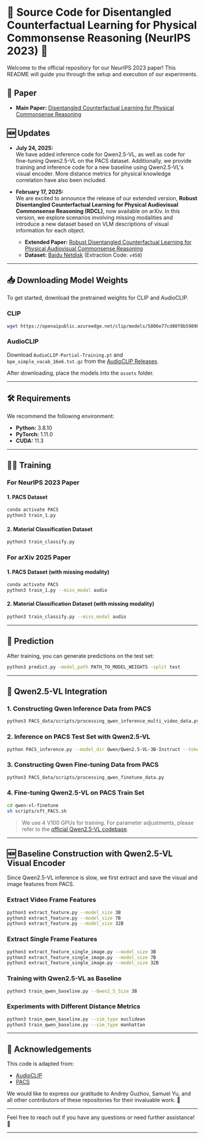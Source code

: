 # 🚀 Source Code for Disentangled Counterfactual Learning for Physical Commonsense Reasoning (NeurIPS 2023) 🧠

Welcome to the official repository for our NeurIPS 2023 paper! This README will guide you through the setup and execution of our experiments.

## 📄 Paper

- **Main Paper:** [Disentangled Counterfactual Learning for Physical Commonsense Reasoning](https://arxiv.org/pdf/2310.19559)

## 🆕 Updates

- **July 24, 2025:**  
  We have added inference code for Qwen2.5-VL, as well as code for fine-tuning Qwen2.5-VL on the PACS dataset. Additionally, we provide training and inference code for a new baseline using Qwen2.5-VL's visual encoder. More distance metrics for physical knowledge correlation have also been included.

- **February 17, 2025:**  
  We are excited to announce the release of our extended version, **Robust Disentangled Counterfactual Learning for Physical Audiovisual Commonsense Reasoning (RDCL)**, now available on arXiv. In this version, we explore scenarios involving missing modalities and introduce a new dataset based on VLM descriptions of visual information for each object.

  - **Extended Paper:** [Robust Disentangled Counterfactual Learning for Physical Audiovisual Commonsense Reasoning](https://arxiv.org/pdf/2502.12425)
  - **Dataset:** [Baidu Netdisk](https://pan.baidu.com/s/1Ei76NNkb1CFt8FJkDJDFMg) (Extraction Code: `v458`)

---

## 📥 Downloading Model Weights

To get started, download the pretrained weights for CLIP and AudioCLIP.

### CLIP

```bash
wget https://openaipublic.azureedge.net/clip/models/5806e77cd80f8b59890b7e101eabd078d9fb84e6937f9e85e4ecb61988df416f/ViT-B-16.pt
```

### AudioCLIP

Download `AudioCLIP-Partial-Training.pt` and `bpe_simple_vocab_16e6.txt.gz` from the [AudioCLIP Releases](https://github.com/AndreyGuzhov/AudioCLIP/releases).

After downloading, place the models into the `assets` folder.

---

## 🛠️ Requirements

We recommend the following environment:

- **Python:** 3.8.10
- **PyTorch:** 1.11.0
- **CUDA:** 11.3

---

## 🏋️‍♂️ Training

### For NeurIPS 2023 Paper

#### 1. PACS Dataset

```bash
conda activate PACS
python3 train_1.py
```

#### 2. Material Classification Dataset

```bash
python3 train_classify.py
```

### For arXiv 2025 Paper

#### 1. PACS Dataset (with missing modality)

```bash
conda activate PACS
python3 train_1.py --miss_modal audio 
```

#### 2. Material Classification Dataset (with missing modality)

```bash
python3 train_classify.py --miss_modal audio 
```

---

## 🔮 Prediction

After training, you can generate predictions on the test set:

```bash
python3 predict.py -model_path PATH_TO_MODEL_WEIGHTS -split test
```

---

## 🧩 Qwen2.5-VL Integration

### 1. Constructing Qwen Inference Data from PACS

```bash
python3 PACS_data/scripts/processing_qwen_inference_multi_video_data.py
```

### 2. Inference on PACS Test Set with Qwen2.5-VL

```bash
python PACS_inference.py --model_dir Qwen/Qwen2.5-VL-3B-Instruct --tokenizer_dir Qwen/Qwen2.5-VL-3B-Instruct --split test --data_type data
```

### 3. Constructing Qwen Fine-tuning Data from PACS

```bash
python3 PACS_data/scripts/processing_qwen_finetune_data.py
```

### 4. Fine-tuning Qwen2.5-VL on PACS Train Set

```bash
cd qwen-vl-finetune
sh scripts/sft_PACS.sh
```

> We use 4 V100 GPUs for training. For parameter adjustments, please refer to the [official Qwen2.5-VL codebase](https://github.com/QwenLM/Qwen2.5-VL/tree/main/qwen-vl-finetune).

---

## 🆕 Baseline Construction with Qwen2.5-VL Visual Encoder

Since Qwen2.5-VL inference is slow, we first extract and save the visual and image features from PACS.

### Extract Video Frame Features

```bash
python3 extract_feature.py --model_size 3B
python3 extract_feature.py --model_size 7B
python3 extract_feature.py --model_size 32B
```

### Extract Single Frame Features

```bash
python3 extract_feature_single_image.py --model_size 3B
python3 extract_feature_single_image.py --model_size 7B
python3 extract_feature_single_image.py --model_size 32B
```

### Training with Qwen2.5-VL as Baseline

```bash
python3 train_qwen_baseline.py --Qwen2_5_Size 3B
```

### Experiments with Different Distance Metrics

```bash
python3 train_qwen_baseline.py --sim_type euclidean
python3 train_qwen_baseline.py --sim_type manhattan
```

---

## 🙏 Acknowledgements

This code is adapted from:

- [AudioCLIP](https://github.com/AndreyGuzhov/AudioCLIP)
- [PACS](https://github.com/samuelyu2002/PACS)

We would like to express our gratitude to Andrey Guzhov, Samuel Yu, and all other contributors of these repositories for their invaluable work. 🙌

---

Feel free to reach out if you have any questions or need further assistance! 🚀

---